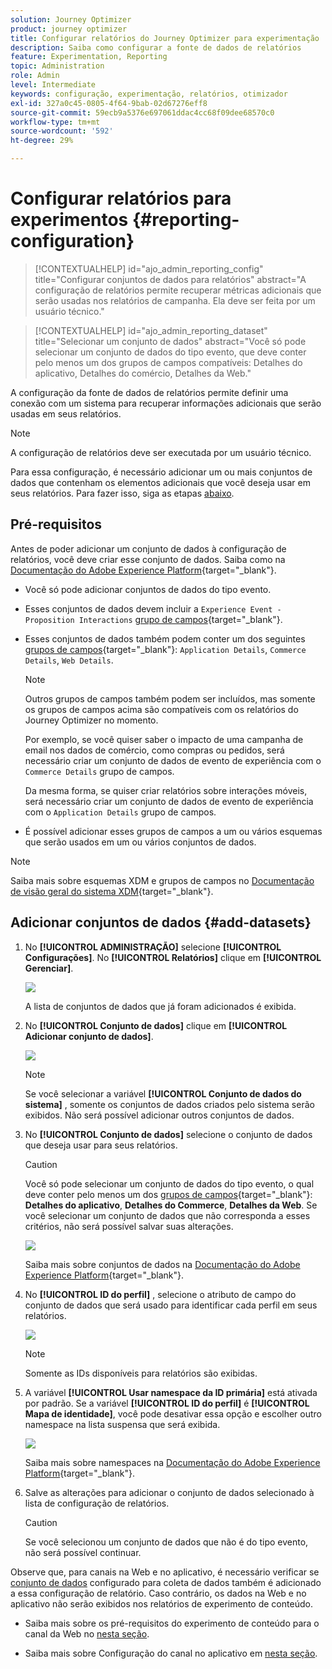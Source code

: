 ```yaml
---
solution: Journey Optimizer
product: journey optimizer
title: Configurar relatórios do Journey Optimizer para experimentação
description: Saiba como configurar a fonte de dados de relatórios
feature: Experimentation, Reporting
topic: Administration
role: Admin
level: Intermediate
keywords: configuração, experimentação, relatórios, otimizador
exl-id: 327a0c45-0805-4f64-9bab-02d67276eff8
source-git-commit: 59ecb9a5376e697061ddac4cc68f09dee68570c0
workflow-type: tm+mt
source-wordcount: '592'
ht-degree: 29%

---
```


# Configurar relatórios para experimentos {#reporting-configuration}

>[!CONTEXTUALHELP]
>id="ajo_admin_reporting_config"
>title="Configurar conjuntos de dados para relatórios"
>abstract="A configuração de relatórios permite recuperar métricas adicionais que serão usadas nos relatórios de campanha. Ela deve ser feita por um usuário técnico."

>[!CONTEXTUALHELP]
>id="ajo_admin_reporting_dataset"
>title="Selecionar um conjunto de dados"
>abstract="Você só pode selecionar um conjunto de dados do tipo evento, que deve conter pelo menos um dos grupos de campos compatíveis: Detalhes do aplicativo, Detalhes do comércio, Detalhes da Web."

A configuração da fonte de dados de relatórios permite definir uma conexão com um sistema para recuperar informações adicionais que serão usadas em seus relatórios.

<!--The reporting data source configuration allows you to retrieve additional metrics that will be used in the **[!UICONTROL Objectives]** tab of your campaign reports.-->

>[!NOTE]
>
>A configuração de relatórios deve ser executada por um usuário técnico. <!--Rights?-->

Para essa configuração, é necessário adicionar um ou mais conjuntos de dados que contenham os elementos adicionais que você deseja usar em seus relatórios. Para fazer isso, siga as etapas [abaixo](#add-datasets).

<!--
➡️ [Discover this feature in video](#video)
-->

## Pré-requisitos


Antes de poder adicionar um conjunto de dados à configuração de relatórios, você deve criar esse conjunto de dados. Saiba como na [Documentação do Adobe Experience Platform](https://experienceleague.adobe.com/docs/experience-platform/catalog/datasets/user-guide.html#create){target="_blank"}.

* Você só pode adicionar conjuntos de dados do tipo evento.

* Esses conjuntos de dados devem incluir a `Experience Event - Proposition Interactions` [grupo de campos](https://experienceleague.adobe.com/docs/experience-platform/xdm/tutorials/create-schema-ui.html?lang=pt-BR#field-group){target="_blank"}.

* Esses conjuntos de dados também podem conter um dos seguintes [grupos de campos](https://experienceleague.adobe.com/docs/experience-platform/xdm/tutorials/create-schema-ui.html?lang=pt-BR#field-group){target="_blank"}: `Application Details`, `Commerce Details`, `Web Details`.

  >[!NOTE]
  >
  >Outros grupos de campos também podem ser incluídos, mas somente os grupos de campos acima são compatíveis com os relatórios do Journey Optimizer no momento.

  Por exemplo, se você quiser saber o impacto de uma campanha de email nos dados de comércio, como compras ou pedidos, será necessário criar um conjunto de dados de evento de experiência com o `Commerce Details` grupo de campos.

  Da mesma forma, se quiser criar relatórios sobre interações móveis, será necessário criar um conjunto de dados de evento de experiência com o `Application Details` grupo de campos.

  <!--The metrics corresponding to each field group are listed [here](#objective-list).-->

* É possível adicionar esses grupos de campos a um ou vários esquemas que serão usados em um ou vários conjuntos de dados.

>[!NOTE]
>
>Saiba mais sobre esquemas XDM e grupos de campos no [Documentação de visão geral do sistema XDM](https://experienceleague.adobe.com/docs/experience-platform/xdm/home.html?lang=pt-BR){target="_blank"}.

<!--
## Objectives corresponding to each field group {#objective-list}

The table below shows which metrics will be added to the **[!UICONTROL Objectives]** tab of your campaign reports for each field group.

| Field group | Objectives |
|--- |--- |
| Commerce Details | Price Total<br>Payment Amount<br>(Unique) Checkouts<br>(Unique) Product List Adds<br>(Unique) Product List Opens<br>(Unique) Product List Removal<br>(Unique) Product List Views<br>(Unique) Product Views<br>(Unique) Purchases<br>(Unique) Save For Laters<br>Product Price Total<br>Product Quantity |
| Application Details | (Unique) App Launches<br>First App Launches<br>(Unique) App Installs<br>(Unique) App Upgrades |
| Web Details | (Unique) Page Views |
-->

## Adicionar conjuntos de dados {#add-datasets}

1. No **[!UICONTROL ADMINISTRAÇÃO]** selecione **[!UICONTROL Configurações]**. No  **[!UICONTROL Relatórios]** clique em **[!UICONTROL Gerenciar]**.

   ![](assets/reporting-config-menu.png)

   A lista de conjuntos de dados que já foram adicionados é exibida.

1. No **[!UICONTROL Conjunto de dados]** clique em **[!UICONTROL Adicionar conjunto de dados]**.

   ![](assets/reporting-config-add.png)

   >[!NOTE]
   >
   >Se você selecionar a variável **[!UICONTROL Conjunto de dados do sistema]** , somente os conjuntos de dados criados pelo sistema serão exibidos. Não será possível adicionar outros conjuntos de dados.

1. No **[!UICONTROL Conjunto de dados]** selecione o conjunto de dados que deseja usar para seus relatórios.

   >[!CAUTION]
   >
   >Você só pode selecionar um conjunto de dados do tipo evento, o qual deve conter pelo menos um dos [grupos de campos](https://experienceleague.adobe.com/docs/experience-platform/xdm/tutorials/create-schema-ui.html?lang=pt-BR#field-group){target="_blank"}: **Detalhes do aplicativo**, **Detalhes do Commerce**, **Detalhes da Web**. Se você selecionar um conjunto de dados que não corresponda a esses critérios, não será possível salvar suas alterações.

   ![](assets/reporting-config-datasets.png)

   Saiba mais sobre conjuntos de dados na [Documentação do Adobe Experience Platform](https://experienceleague.adobe.com/docs/experience-platform/catalog/datasets/overview.html?lang=pt-BR){target="_blank"}.

1. No **[!UICONTROL ID do perfil]** , selecione o atributo de campo do conjunto de dados que será usado para identificar cada perfil em seus relatórios.

   ![](assets/reporting-config-profile-id.png)

   >[!NOTE]
   >
   >Somente as IDs disponíveis para relatórios são exibidas.

1. A variável **[!UICONTROL Usar namespace da ID primária]** está ativada por padrão. Se a variável **[!UICONTROL ID do perfil]** é **[!UICONTROL Mapa de identidade]**, você pode desativar essa opção e escolher outro namespace na lista suspensa que será exibida.

   ![](assets/reporting-config-namespace.png)

   Saiba mais sobre namespaces na [Documentação do Adobe Experience Platform](https://experienceleague.adobe.com/docs/experience-platform/identity/namespaces.html?lang=pt-BR){target="_blank"}.

1. Salve as alterações para adicionar o conjunto de dados selecionado à lista de configuração de relatórios.

   >[!CAUTION]
   >
   >Se você selecionou um conjunto de dados que não é do tipo evento, não será possível continuar.

Observe que, para canais na Web e no aplicativo, é necessário verificar se [conjunto de dados](../data/get-started-datasets.md) configurado para coleta de dados também é adicionado a essa configuração de relatório. Caso contrário, os dados na Web e no aplicativo não serão exibidos nos relatórios de experimento de conteúdo.

* Saiba mais sobre os pré-requisitos do experimento de conteúdo para o canal da Web no [nesta seção](../web/web-prerequisites.md#experiment-prerequisites).

* Saiba mais sobre Configuração do canal no aplicativo em [nesta seção](../in-app/inapp-configuration.md).

<!--
When building your campaign reports, you can now see the metrics corresponding to the field groups used in the datasets you added. Go to the **[!UICONTROL Objectives]** tab and select the metrics of your choice to better fine-tune your reports. [Learn more](content-experiment.md#objectives-global)

![](assets/reporting-config-objectives.png)

>[!NOTE]
>
>If you add several datasets, all data from all datasets will be available for reporting.


## How-to video {#video}

Understand how to configure Experience Platform reporting data sources.

>[!VIDEO]()
-->
